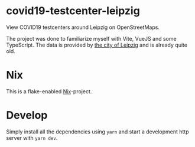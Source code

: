 # covid19-testcenter-leipzig

View COVID19 testcenters around Leipzig on OpenStreetMaps.

The project was done to familiarize myself with Vite, VueJS and some TypeScript. The data is provided by [the city of Leipzig](https://opendata.leipzig.de/dataset/corona-testzentren-leipzig/resource/d31c8ffb-ed1f-40f2-bac6-53000bde4dfb) and is already quite old.

# Nix

This is a flake-enabled [Nix](https://nixos.org/)-project.

# Develop

Simply install all the dependencies using `yarn` and start a development http server with `yarn dev`.
